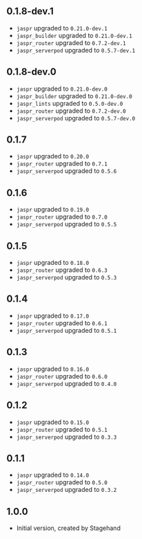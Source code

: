 ## 0.1.8-dev.1

- `jaspr` upgraded to `0.21.0-dev.1`
- `jaspr_builder` upgraded to `0.21.0-dev.1`
- `jaspr_router` upgraded to `0.7.2-dev.1`
- `jaspr_serverpod` upgraded to `0.5.7-dev.1`

## 0.1.8-dev.0

- `jaspr` upgraded to `0.21.0-dev.0`
- `jaspr_builder` upgraded to `0.21.0-dev.0`
- `jaspr_lints` upgraded to `0.5.0-dev.0`
- `jaspr_router` upgraded to `0.7.2-dev.0`
- `jaspr_serverpod` upgraded to `0.5.7-dev.0`

## 0.1.7

- `jaspr` upgraded to `0.20.0`
- `jaspr_router` upgraded to `0.7.1`
- `jaspr_serverpod` upgraded to `0.5.6`

## 0.1.6

- `jaspr` upgraded to `0.19.0`
- `jaspr_router` upgraded to `0.7.0`
- `jaspr_serverpod` upgraded to `0.5.5`

## 0.1.5

- `jaspr` upgraded to `0.18.0`
- `jaspr_router` upgraded to `0.6.3`
- `jaspr_serverpod` upgraded to `0.5.3`

## 0.1.4

- `jaspr` upgraded to `0.17.0`
- `jaspr_router` upgraded to `0.6.1`
- `jaspr_serverpod` upgraded to `0.5.1`

## 0.1.3

- `jaspr` upgraded to `0.16.0`
- `jaspr_router` upgraded to `0.6.0`
- `jaspr_serverpod` upgraded to `0.4.0`

## 0.1.2

- `jaspr` upgraded to `0.15.0`
- `jaspr_router` upgraded to `0.5.1`
- `jaspr_serverpod` upgraded to `0.3.3`

## 0.1.1

- `jaspr` upgraded to `0.14.0`
- `jaspr_router` upgraded to `0.5.0`
- `jaspr_serverpod` upgraded to `0.3.2`

## 1.0.0

- Initial version, created by Stagehand

